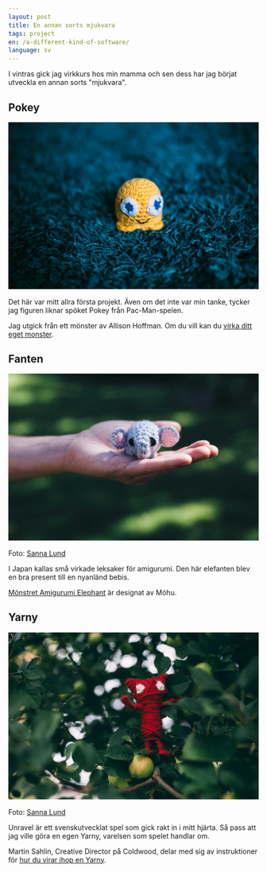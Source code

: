 ```yaml
---
layout: post
title: En annan sorts mjukvara
tags: project
en: /a-different-kind-of-software/
language: sv
---
```


I vintras gick jag virkkurs hos min mamma och sen dess har jag börjat utveckla en annan sorts "mjukvara".

## Pokey

![](/images/pokey.jpg)

Det här var mitt allra första projekt. Även om det inte var min tanke, tycker jag figuren liknar spöket Pokey från Pac-Man-spelen.

Jag utgick från ett mönster av Allison Hoffman. Om du vill kan du [virka ditt eget monster][2].

## Fanten

![](/images/fanten.jpg)

Foto: [Sanna Lund][1]

I Japan kallas små virkade leksaker för amigurumi. Den här elefanten blev en bra present till en nyanländ bebis.

[Mönstret Amigurumi Elephant][3] är designat av Móhu.

## Yarny

![](/images/yarny.jpg)

Foto: [Sanna Lund][1]

Unravel är ett svenskutvecklat spel som gick rakt in i mitt hjärta. Så pass att jag ville göra en egen Yarny, varelsen som spelet handlar om.

Martin Sahlin, Creative Director på Coldwood, delar med sig av instruktioner för [hur du virar ihop en Yarny][4].



[1]: http://sannalund.se
[2]: http://www.ravelry.com/patterns/library/baby-monster-beginner-amigurumi
[3]: https://shop.mohumohu.com/listing/252077997/crochet-elephant-pattern-easy-amigurumi
[4]: http://www.unravelgame.com/unravel-make-yarny-guide
